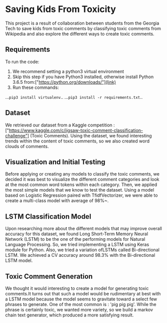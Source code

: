 # Saving Kids From Toxicity

This project is a result of collaboration between students from the Georgia Tech to save kids from toxic comments by classifying toxic comments from Wikipedia and also explore the different ways to create toxic comments.

## Requirements
To run the code:
1. We recommend setting a python3 virtual environment
2. Skip this step if you have Python3 installed, otherwise install Python 3.6.5 from:["https://python.org/downloads/"](link)  
3. Run these commands: 

...```pip3 install virtualenv```..
...```pip3 install -r requirements.txt```..
 
## Dataset

We retrieved our dataset from a Kaggle competition : ["https://www.kaggle.com/c/jigsaw-toxic-comment-classification-challenge"] (Toxic Comments). Using the dataset, we found interesting trends within the content of toxic comments, so we also created word clouds of comments.

## Visualization and Initial Testing

Before applying or creating any models to classify the toxic comments, we decided it was best to visualize the different comment categories and look at the most common word tokens within each category. Then, we applied the most simple models that we know to test the dataset. Using a model based on Logistic Regression paired with TfidfVectorizer, we were able to create a multi-class model with average of 98%~. 

## LSTM Classification Model

Upon researching more about the different models that may improve overall accuracy for this dataset, we found Long Short-Term Memory Neural Network (LSTM) to be the one of the performing models for Natural Language Processing. So, we tried implementing a LSTM using Keras module for Python. Also, we tried a variation ofLSTMs called Bi-directional LSTM. We achieved a CV accuracy around 98.3% with the Bi-directional LSTM model.

## Toxic Comment Generation

We thought it would interesting to create a model for generating toxic comments.It turns out that such a model would be rudimentary at best with a LSTM model because the model seems to gravitate toward a select few phrases to generate. One of the most common is : 'pig pig pig'. While the phrase is certainly toxic, we wanted more variety, so we build a markov chain text generator, which produced a more satisfying result.
